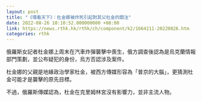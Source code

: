 ```yaml
---
layout: post
title: "《環看天下》：杜金娜被炸死引起對其父杜金的關注"
date: 2022-08-26 10:10:52.000000000 +08:00
link: https://news.rthk.hk/rthk/ch/component/k2/1664211-20220826.htm
categories: rthk
---
```


俄羅斯女記者杜金娜上周末在汽車炸彈襲擊中喪生，俄方調查後認為是烏克蘭情報部門策劃，並公布疑犯的身份，烏方否認涉及案件。

杜金娜的父親是地緣政治學家杜金，被西方傳媒形容為「普京的大腦」，更猜測杜金可能才是襲擊的原先目標。

不過，俄羅斯傳媒認為，杜金在克里姆林宮沒有影響力，並非主流人物。
